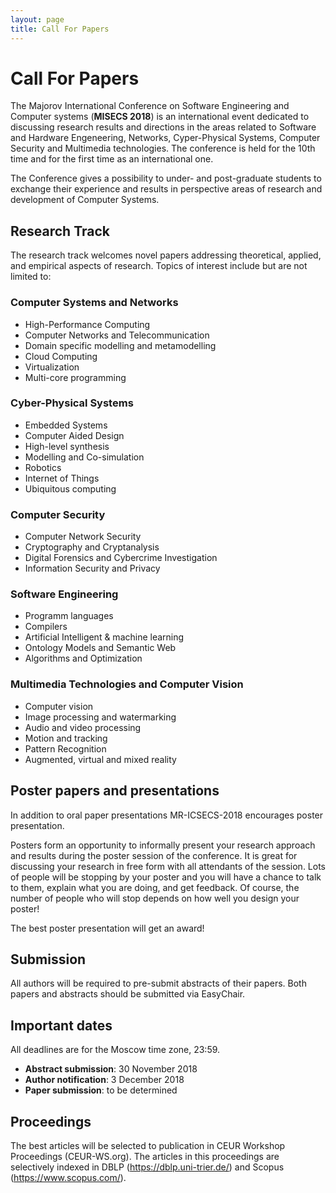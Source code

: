 ```yaml
---
layout: page
title: Call For Papers
---
```

# Call For Papers

The Majorov International Conference on Software Engineering and Computer systems (**MISECS 2018**) is an international event dedicated to discussing research results and directions in the areas related to Software and Hardware Engeneering, Networks, Cyper-Physical Systems, Computer Security and Multimedia technologies. The conference is held for the 10th time and for the first time as an international one. 

The Conference gives a possibility to under- and post-graduate students to exchange their experience and results in perspective areas of research and development of Computer Systems.

## Research Track

The research track welcomes novel papers addressing theoretical, applied, and empirical aspects of research. Topics of interest include but are not limited to:

### **Computer Systems and Networks**

* High-Performance Computing
* Computer Networks and Telecommunication
* Domain specific modelling and metamodelling
* Cloud Computing
* Virtualization
* Multi-core programming

### **Cyber-Physical Systems**

* Embedded Systems
* Computer Aided Design
* High-level synthesis
* Modelling and Co-simulation
* Robotics
* Internet of Things
* Ubiquitous computing

### **Computer Security**

* Computer Network Security
* Cryptography and Cryptanalysis
* Digital Forensics and Cybercrime Investigation
* Information Security and Privacy

### **Software Engineering**

* Programm languages
* Compilers
* Artificial Intelligent & machine learning
* Ontology Models and Semantic Web
* Algorithms and Optimization

### **Multimedia Technologies and Computer Vision**

* Computer vision 
* Image processing and watermarking 
* Audio and video processing
* Motion and tracking
* Pattern Recognition
* Augmented, virtual and mixed reality

## Poster papers and presentations

In addition to oral paper presentations MR-ICSECS-2018 encourages poster presentation.

Posters form an opportunity to informally present your research approach and results during the poster session of the conference. It is great for discussing your research in free form with all attendants of the session. Lots of people will be stopping by your poster and you will have a chance to talk to them, explain what you are doing, and get feedback. Of course, the number of people who will stop depends on how well you design your poster!

The best poster presentation will get an award!

## Submission

All authors will be required to pre-submit abstracts of their papers. Both papers and abstracts should be submitted via EasyChair.

## Important dates

All deadlines are for the Moscow time zone, 23:59.

* **Abstract submission**: 30 November 2018
* **Author notification**: 3 December 2018
* **Paper submission**: to be determined

## Proceedings

The best articles will be selected to publication in CEUR Workshop Proceedings (CEUR-WS.org). The articles in this proceedings are selectively indexed in DBLP (https://dblp.uni-trier.de/) and Scopus (https://www.scopus.com/).

